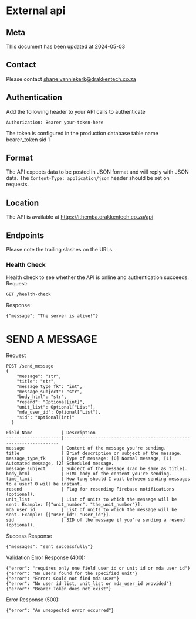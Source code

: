 # External api
## Meta
This document has been updated at 2024-05-03
## Contact
Please contact shane.vanniekerk@drakkentech.co.za
## Authentication
Add the following header to your API calls to authenticate
```
Authorization: Bearer your-token-here
```
The token is configured in the production database table name bearer_token sid 1
## Format
The API expects data to be posted in JSON format and will reply with JSON data.
The `Content-Type: application/json` header should be set on requests.
## Location
The API is available at https://ithemba.drakkentech.co.za/api
## Endpoints
Please note the trailing slashes on the URLs.
### Health Check
Health check to see whether the API is online and authentication succeeds.
Request:
```
GET /health-check
```
Response:
```
{"message": "The server is alive!"}
```
# SEND A MESSAGE

Request
```
POST /send_message
{
    "message": "str",
    "title": "str",
    "message_type_fk": "int",
    "message_subject": "str",
    "body_html": "str",
    "resend": "Optional[int]",
    "unit_list": Optional["List"],
    "mda_user_id": Optional["List"],
    "sid": "Optional[int]"
  }
```
```
Field Name           | Description
---------------------|--------------------------------------------------------------------
message              | Content of the message you're sending.
title                | Brief description or subject of the message.
message_type_fk      | Type of message: [0] Normal message, [1] Automated message, [2] Scheduled message.
message_subject      | Subject of the message (can be same as title).
body_html            | HTML body of the content you're sending.
time_limit           | How long should I wait between sending messages to a user? 0 will be instant. 
resend               | Flag for resending Firebase notifications (optional).
unit_list            | List of units to which the message will be sent. Example: [{"unit_number": "the_unit_number"}].
mda_user_id          | List of units to which the message will be sent. Example: [{"user_id": "user_id"}].
sid                  | SID of the message if you're sending a resend (optional).
```
Success Response
```
{"messages": "sent successfully"}
```
Validation Error Response (400):
```
{"error": "requires only one field user id or unit id or mda user id"}
{"error": "No users found for the specified unit"}
{"error": "Error: Could not find mda user"}
{"error": "No user_id_list, unit_list or mda_user_id provided"}
{"error": "Bearer Token does not exist"}
```

Error Response (500):
```
{"error": "An unexpected error occurred"}
```
